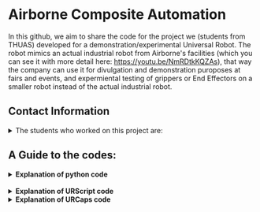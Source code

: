 # Airborne Composite Automation

In this github, we aim to share the code for the project we (students from THUAS) developed for a demonstration/experimental Universal Robot. The robot mimics an actual industrial robot from Airborne's facilities (which you can see it with more detail here: https://youtu.be/NmRDtkKQZAs), that way the company can use it for divulgation and demonstration puroposes at fairs and events, and expermiental testing of grippers or End Effectors on a smaller robot instead of the actual industrial robot. 


## Contact Information
<details>
<summary> The students who worked on this project are: </summary>
<br />
      
| Name:            | email:                         |
|------------------|--------------------------------|
| Jort Leroij      | jortjorisleroy@gmail.com       |
| Joël Bruinvels   | joel_bruinvels@live.nl         |
| Ixent Cornella   | icornellav@gmail.com           |
| Guillermo Forcén | G.ForcenOrdovas@student.hhs.nl |
</details>

## A Guide to the codes:

<details><summary><b>Explanation of python code</b></summary>
      <br />
      <details><summary><i>main_communication_code.py</i></summary>
            
This is the main code that is run in python on the PC. The PC is the host and the Universal Robot (UR) and PLC are the clients. This code is the main code and is simple to use: Download all the python codes onto the PC and the URScripts onto the robot and run the code on the PC. Than for the rest everything can be done from the GUI on the robot.

In this code all the settings are given and can be addapted (such as the detection threshhold for instance). An explanation for all the variables is given in the code itself. When the code is executed the PC opens a socket connection and waits till it is accepted by the UR. When the UR is started in the GUI you can select "start calibration" or "start moving ply's". When you select "start calibration", this will be send to the PC and the PC will make sure to run the right code for the calibration and will preform the calibration automaticaly (the only thing you will have to do is replace the tool end for the calibration tool). When you select "start moving ply's" the PC will be notified and will run the right script for this. Again the rest is all preformed automaticaly, unless there is a defect ply. When this happens, in the GUI, you can chose to skip this ply or to chose another ply to fill in in the composite.

> This code is not completed yet and will be updated until the end of the project.
---
</details>
      <details><summary><i>Dxf_to_contour.py</i></summary>

This python script opens a dxf file that contains the 2D sketches of the ply's that are transported by the universal robot. This script converts the dxf file to png, and extracts all the contours and saves them individually. These contours can then be put into a database and be compared to the reallife ply's. This way defect ply's can be found.

> This code is not completed yet and will be updated until the end of the project
---
</details>
      <details><summary><i>contours.py</i></summary>
  
This python script accounts for detecting contours. The GUI sends a contour to the laptop which needs to be found in the camera image. This script contains the functions necessary for comparing contours which will allow for the detection of the right contour.

> This code is not completed yet and will be updated until the end of the project
---
</details>
      <details><summary><i>machine_vision_functions.py</i></summary>

...

> This code is not completed yet and will be updated until the end of the project
---
</details>
      <details><summary><i>calibrate.py</i></summary>
  
This file is used for storing the calibration functions. These functions allow for the calibration of the camera to the universal robot. Required for its use are the images and robot poses captured during the calibration. The function returns a translation matrix which can be used for converting camera coordinates to their corresponding robot pose. 

> This code is not completed yet and will be updated until the end of the project
---
</details>
      <details><summary><i>PLC_communication.py</i></summary>
  
This file is used for storing the function for communicating to the PLC.

> This code is not completed yet and will be updated until the end of the project
---
</details>
</details>
<br />
<details><summary><b>Explanation of URScript code</b></summary>
      <br />
      <details><summary><i>start_moving_ply.script</i></summary>
  
This is a code written in urscript and runs on the universal robot which is used as a client. This code is activated when the ply's needs to be moved and a composite needs to be made. The current version of this code works together with the PC to find 1 single ply, it does not matter which ply, pick this ply up and place it on another location. This code is executed when on the GUI of the robot the button "start moving ply's" is pressed.

> This code is not completed yet and will be updated until the end of the project
---
</details>
      <details><summary><i>calibration.script</i></summary>
  
This code is written in urscript and runs on the UR. This code communicates with the PC and preforms the calibration automaticaly. All that needs to be done is that the tool end needs to be manually replaced with the calibration tool. This code is executed when on the GUI of the robot the button "start calibration" is pressed. After executing this code the robot will move to a few locations and will pause at every location for the camera to take a picture. The picture and the pose are then compared on the PC and the calibration is finished.

> This code is not completed yet and will be updated until the end of the project
---
</details>
      <details><summary><i>Initialise.script</i></summary>
  
This code is written in urscript and runs on the UR. This code initialises the variables such as starting position, safe height for the robot, the host ID, the port and the ply ID and turns on the digital output pins that are used..

> This code is not completed yet and will be updated until the end of the project
---
</details>
      <details><summary><i>De_initialise.script</i></summary>
  
This code is written in urscript and runs on the UR. This code turns off all of the digital output pins.

</details>

</details>

<details><summary><b>Explanation of URCaps code</b></summary>
      <br />
	URCaps code is based on Java, with Swing for the application in this case. This way we can create custom installation and program modules for UR cobots that do exactly what we want, and they can also act as a GUI.
 What our URCap does exactly (demonstration) is provide a GUI and a simple integration for a Cobot to a laptop, to perform the logic of the robot. For it to be automated, the first step is to press the big green button "START". 

## Contents of the GUI:
- Company (Airborne) logo + student credits.
- Big green button to start the program.
- Settings boxes to select wheter user wants to do calibration or run a certain laminate.
- Corresponding laminate image.

## How to compile and install the URCap
You'll need a Linux based enviornment, with maven installed. Then, enter the URCaps Code folder, and from there run "mvn install -Premote" if you want to install it on to the robot, or "mvn install -P ursimvm" if you plan to do it on the URSimulator. <b>Keep in mind, you might need to adjust the IP addresses on the POM file! </b> You can find the full list of dependencies on the development guide below.

I strongly suggest to check the development guide for URCaps if you want to develop your own URCap.
Development guide:
https://plus.universal-robots.com/media/1810567/urcap_tutorial_swing.pdf
Style guide:
https://www.universal-robots.com/media/1802558/urcaps_style_guide-v10.pdf

## Credits
This URCap uses source code from another URCap, credits to https://github.com/BomMadsen/URCap-ScriptCommunicator.
</details>
